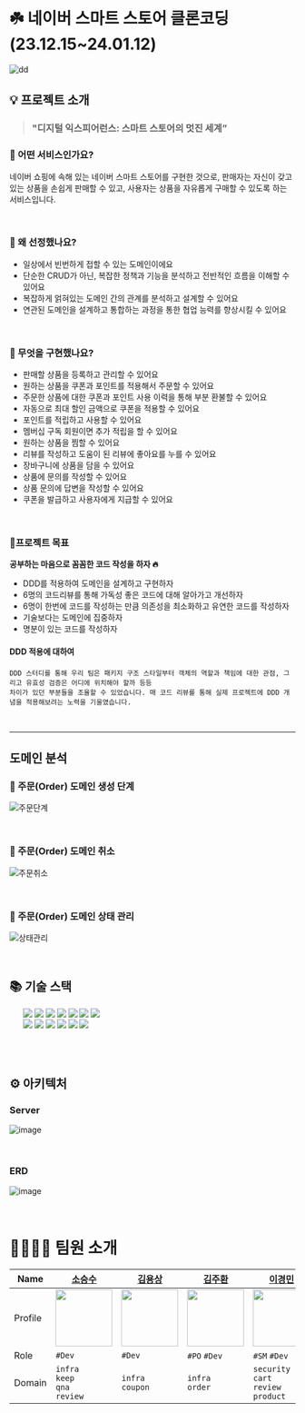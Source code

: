 # ☘️ 네이버 스마트 스토어 클론코딩 (23.12.15~24.01.12)

![dd](https://github.com/smRt-Egg/BE-05-smRt-store/assets/78072370/05db649d-a679-441b-b7b5-486bfe85e256)

## 💡 프로젝트 소개
> ### "디지털 익스피어런스: 스마트 스토어의 멋진 세계”

### 📍 어떤 서비스인가요?
네이버 쇼핑에 속해 있는 네이버 스마트 스토어를 구현한 것으로,
판매자는 자신이 갖고 있는 상품을 손쉽게 판매할 수 있고, 사용자는 상품을 자유롭게 구매할 수 있도록 하는 서비스입니다.

<br>

### 📍 왜 선정했나요?
- 일상에서 빈번하게 접할 수 있는 도메인이에요
- 단순한 CRUD가 아닌, 복잡한 정책과 기능을 분석하고 전반적인 흐름을 이해할 수 있어요
- 복잡하게 얽혀있는 도메인 간의 관계를 분석하고 설계할 수 있어요
- 연관된 도메인을 설계하고 통합하는 과정을 통한 협업 능력를 향상시킬 수 있어요

<br>

### 📍 무엇을 구현했나요?
- 판매할 상품을 등록하고 관리할 수 있어요
- 원하는 상품을 쿠폰과 포인트를 적용해서 주문할 수 있어요
- 주문한 상품에 대한 쿠폰과 포인트 사용 이력을 통해 부분 환불할 수 있어요
- 자동으로 최대 할인 금액으로 쿠폰을 적용할 수 있어요
- 포인트를 적립하고 사용할 수 있어요
- 멤버십 구독 회원이면 추가 적립을 할 수 있어요
- 원하는 상품을 찜할 수 있어요
- 리뷰를 작성하고 도움이 된 리뷰에 좋아요를 누를 수 있어요
- 장바구니에 상품을 담을 수 있어요
- 상품에 문의를 작성할 수 있어요
- 상품 문의에 답변을 작성할 수 있어요
- 쿠폰을 발급하고 사용자에게 지급할 수 있어요

<br>

### 📍프로젝트 목표
**공부하는 마음으로 꼼꼼한 코드 작성을 하자 🔥**
- DDD를 적용하여 도메인을 설계하고 구현하자
- 6명의 코드리뷰를 통해 가독성 좋은 코드에 대해 알아가고 개선하자
- 6명이 한번에 코드를 작성하는 만큼 의존성을 최소화하고 유연한 코드를 작성하자
- 기술보다는 도메인에 집중하자
- 명분이 있는 코드를 작성하자

#### DDD 적용에 대하여
```text
DDD 스터디를 통해 우리 팀은 패키지 구조 스타일부터 객체의 역할과 책임에 대한 관점, 그리고 유효성 검증은 어디에 위치해야 할까 등등
차이가 있던 부분들을 조율할 수 있었습니다. 매 코드 리뷰를 통해 실제 프로젝트에 DDD 개념을 적용해보려는 노력을 기울였습니다.
```

<br>

---

## 도메인 분석

### 📍 주문(Order) 도메인 생성 단계
![주문단계](https://github.com/smRt-Egg/BE-05-smRt-store/assets/78072370/37c14557-42ba-4f36-93be-082e74d57f30)

<br>

### 📍 주문(Order) 도메인 취소
![주문취소](https://github.com/smRt-Egg/BE-05-smRt-store/assets/78072370/0f4eccb2-e835-4d0e-ad8c-4accaecb265f)

<br>

### 📍 주문(Order) 도메인 상태 관리
![상태관리](https://github.com/smRt-Egg/BE-05-smRt-store/assets/78072370/76463534-648b-4804-9442-599a75180bca)

<br>

## 📚 기술 스택
<table>
<ul>  
  <img src="https://img.shields.io/badge/java 17-FF4800?style=for-the-badge&logo=java&logoColor=white">
  <img src="https://img.shields.io/badge/spring 3.2-6DB33F?style=for-the-badge&logo=spring&logoColor=white"> 
  <img src="https://img.shields.io/badge/mysql 8.0-4479A1?style=for-the-badge&logo=mysql&logoColor=white"> 
  <img src="https://img.shields.io/badge/docker-2496ED?style=for-the-badge&logo=docker&logoColor=white">
  <img src="https://img.shields.io/badge/redis-DC382D?style=for-the-badge&logo=redis&logoColor=white">
  <img src="https://img.shields.io/badge/Spring Security 3.2-6DB33F?style=for-the-badge&logo=Spring Security&logoColor=white">
  <img src="https://img.shields.io/badge/JWT 4.4-000000?style=for-the-badge&logo=JSON Web Tokens&logoColor=white"><br>
  <img src="https://img.shields.io/badge/QueryDsl 5.0-4169E1?style=for-the-badge&logo=QueryDsl&logoColor=white">
  <img src="https://img.shields.io/badge/JPA-6DB33F?style=for-the-badge&logo=JPA&logoColor=white">
  <img src="https://img.shields.io/badge/Amazon AWS-232F3E?style=for-the-badge&logo=Amazon AWS&logoColor=white">
  <img src="https://img.shields.io/badge/Amazon RDS-527FFF?style=for-the-badge&logo=Amazon RDS&logoColor=white">
  <img src="https://img.shields.io/badge/GitHub-181717?style=for-the-badge&logo=GitHub&logoColor=white">
  <img src="https://img.shields.io/badge/GitHub Actions-2088FF?style=for-the-badge&logo=GitHub Actions&logoColor=white">
</ul>
</table>

<br>

## ⚙️ 아키텍처
### Server
![image](https://github.com/smRt-Egg/BE-05-smRt-store/assets/57834671/499b5413-a22c-41cb-8f2c-14b48d9007a0)

<br>

### ERD
![image](https://github.com/smRt-Egg/BE-05-smRt-store/assets/57834671/28a56593-298f-4bb4-8d2f-c75be1203e1e)

<br>

# 👨‍👩‍👧‍👦 팀원 소개
| Name | <center>[소승수](https://github.com/voidmelody)</center>| <center>[김용상](https://github.com/YongNyeo)</center> | <center>[김주환](https://github.com/happyjamy)</center> | <center>[이경민](https://github.com/tidavid1)</center> | <center>[임수진](https://github.com/suzzingv)</center> | <center>[홍지인](https://github.com/JIN-076)</center> |
| --- | --- | --- | --- | --- | --- | --- |
| Profile | <img width="100px" src="https://github.com/voidmelody.png" /> | <img width="100px" src="https://github.com/YongNyeo.png" /> | <img width="100px" src="https://github.com/happyjamy.png" /> | <img width="100px" src="https://github.com/tidavid1.png" /> | <img width="100px" src="https://github.com/suzzingv.png" /> | <img width="100px" src="https://github.com/JIN-076.png" /> |
| Role | `#Dev` | `#Dev` | `#PO` `#Dev` | `#SM` `#Dev` | `#Dev` | `#Dev` |
| Domain | `infra` <br> `keep` <br> `qna` <br> `review` | `infra` <br> `coupon` | `infra` <br> `order` | `security` <br> `cart` <br> `review` <br> `product` | `security` <br> `user` | `security` <br> `point` |

<br>






